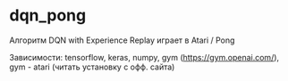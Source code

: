 # dqn_pong
Алгоритм DQN with Experience Replay играет в Atari / Pong

Зависимости:
tensorflow, keras, numpy, gym (https://gym.openai.com/), gym - atari (читать установку с офф. сайта)

